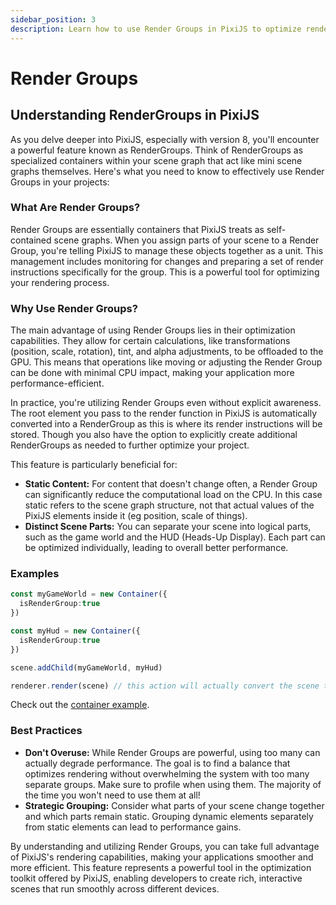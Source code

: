 ```yaml
---
sidebar_position: 3
description: Learn how to use Render Groups in PixiJS to optimize rendering performance by grouping scene elements for efficient GPU processing.
---
```


# Render Groups

## Understanding RenderGroups in PixiJS

As you delve deeper into PixiJS, especially with version 8, you'll encounter a powerful feature known as RenderGroups. Think of RenderGroups as specialized containers within your scene graph that act like mini scene graphs themselves. Here's what you need to know to effectively use Render Groups in your projects:

### What Are Render Groups?

Render Groups are essentially containers that PixiJS treats as self-contained scene graphs. When you assign parts of your scene to a Render Group, you're telling PixiJS to manage these objects together as a unit. This management includes monitoring for changes and preparing a set of render instructions specifically for the group. This is a powerful tool for optimizing your rendering process.

### Why Use Render Groups?

The main advantage of using Render Groups lies in their optimization capabilities. They allow for certain calculations, like transformations (position, scale, rotation), tint, and alpha adjustments, to be offloaded to the GPU. This means that operations like moving or adjusting the Render Group can be done with minimal CPU impact, making your application more performance-efficient.

In practice, you're utilizing Render Groups even without explicit awareness. The root element you pass to the render function in PixiJS is automatically converted into a RenderGroup as this is where its render instructions will be stored. Though you also have the option to explicitly create additional RenderGroups as needed to further optimize your project.

This feature is particularly beneficial for:

- **Static Content:** For content that doesn't change often, a Render Group can significantly reduce the computational load on the CPU. In this case static refers to the scene graph structure, not that actual values of the PixiJS elements inside it (eg position, scale of things).
- **Distinct Scene Parts:** You can separate your scene into logical parts, such as the game world and the HUD (Heads-Up Display). Each part can be optimized individually, leading to overall better performance.

### Examples

```ts
const myGameWorld = new Container({
  isRenderGroup:true
})

const myHud = new Container({
  isRenderGroup:true
})

scene.addChild(myGameWorld, myHud)

renderer.render(scene) // this action will actually convert the scene to a render group under the hood
```

Check out the [container example](../../examples/basic/container).

### Best Practices

- **Don't Overuse:** While Render Groups are powerful, using too many can actually degrade performance. The goal is to find a balance that optimizes rendering without overwhelming the system with too many separate groups. Make sure to profile when using them. The majority of the time you won't need to use them at all!
- **Strategic Grouping:** Consider what parts of your scene change together and which parts remain static. Grouping dynamic elements separately from static elements can lead to performance gains.

By understanding and utilizing Render Groups, you can take full advantage of PixiJS's rendering capabilities, making your applications smoother and more efficient. This feature represents a powerful tool in the optimization toolkit offered by PixiJS, enabling developers to create rich, interactive scenes that run smoothly across different devices.
